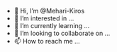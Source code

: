 - 👋 Hi, I’m @Mehari-Kiros
- 👀 I’m interested in ...
- 🌱 I’m currently learning ...
- 💞️ I’m looking to collaborate on ...
- 📫 How to reach me ...

<!---
Mehari-Kiros/Mehari-Kiros is a ✨ special ✨ repository because its `README.md` (this file) appears on your GitHub profile.
You can click the Preview link to take a look at your changes.
--->

